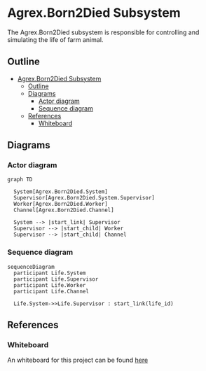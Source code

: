 # Agrex.Born2Died Subsystem

The Agrex.Born2Died subsystem is responsible for controlling and simulating the life of farm animal.

## Outline

- [Agrex.Born2Died Subsystem](#agrexborn2died-subsystem)
  - [Outline](#outline)
  - [Diagrams](#diagrams)
    - [Actor diagram](#actor-diagram)
    - [Sequence diagram](#sequence-diagram)
  - [References](#references)
    - [Whiteboard](#whiteboard)

## Diagrams  

### Actor diagram

```mermaid
graph TD

  System[Agrex.Born2Died.System]
  Supervisor[Agrex.Born2Died.System.Supervisor]
  Worker[Agrex.Born2Died.Worker]
  Channel[Agrex.Born2Died.Channel]

  System --> |start_link| Supervisor  
  Supervisor --> |start_child| Worker
  Supervisor --> |start_child| Channel

```

### Sequence diagram

```mermaid
sequenceDiagram
  participant Life.System
  participant Life.Supervisor
  participant Life.Worker
  participant Life.Channel

  Life.System->>Life.Supervisor : start_link(life_id)

```

## References

### Whiteboard

An whiteboard for this project can be found [here](https://lucid.app/lucidspark/3df9ee41-a400-404e-88e7-077037985398/edit?viewport_loc=-11012%2C-327%2C1280%2C662%2C0_0&invitationId=inv_46688d00-55d4-4cf8-8006-bcd038eed321)
